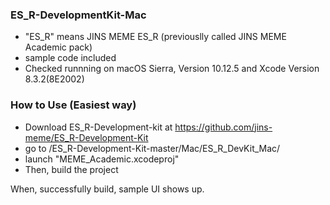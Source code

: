 ### ES_R-DevelopmentKit-Mac
* "ES_R" means JINS MEME ES_R (previouslly called JINS MEME Academic pack)
* sample code included  
* Checked runnning on macOS Sierra, Version 10.12.5 and Xcode Version 8.3.2(8E2002)

### How to Use (Easiest way)
* Download ES_R-Development-kit at https://github.com/jins-meme/ES_R-Development-Kit
* go to /ES_R-Development-Kit-master/Mac/ES_R_DevKit_Mac/
* launch "MEME_Academic.xcodeproj"
* Then, build the project

When, successfully build, sample UI shows up.



